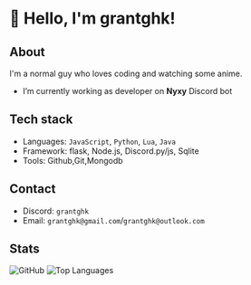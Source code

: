 # 👋 Hello, I'm grantghk!

## About
I'm a normal guy who loves coding and watching some anime. 
- I’m currently working as developer on **Nyxy** Discord bot


## Tech stack
- Languages: `JavaScript`, `Python`, `Lua`, `Java`
- Framework: flask, Node.js, Discord.py/js, Sqlite
- Tools: Github,Git,Mongodb

## Contact 

- Discord: `grantghk`
- Email: `grantghk@gmail.com`/`grantghk@outlook.com`

## Stats
![GitHub](https://github-readme-stats.vercel.app/api?username=grantghk&show_icons=true&theme=tokyonight)
![Top Languages](https://github-readme-stats.vercel.app/api/top-langs/?username=grantghk&layout=compact&theme=tokyonight)
